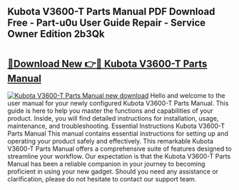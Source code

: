 ## Kubota V3600-T Parts Manual PDF Download Free - Part-u0u User Guide Repair - Service Owner Edition 2b3Qk

# <h2><a href="http://bc94878.oget.top/?id=Kubota+V3600-T+Parts+Manual">🔗Download New 👉🔴 Kubota V3600-T Parts Manual</a></h2>

[![Kubota V3600-T Parts Manual new download](https://i.imgur.com/5g1atiW.png)](http://bc94878.oget.top/?id=Kubota+V3600-T+Parts+Manual)
Hello and welcome to the user manual for your newly configured Kubota V3600-T Parts Manual. This guide is here to help you master the functions and capabilities of your product. Inside, you will find detailed instructions for installation, usage, maintenance, and troubleshooting. Essential Instructions Kubota V3600-T Parts Manual This manual contains essential instructions for setting up and operating your product safely and effectively. This remarkable Kubota V3600-T Parts Manual offers a comprehensive suite of features designed to streamline your workflow. Our expectation is that the Kubota V3600-T Parts Manual has been a reliable companion in your journey to becoming proficient in using your new gadget. Should you need any assistance or clarification, please do not hesitate to contact our support team.
